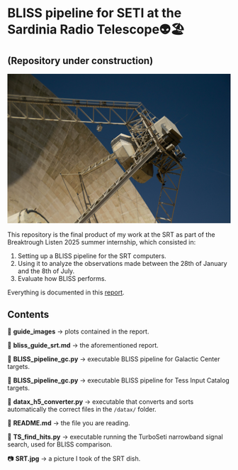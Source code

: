 # BLISS pipeline for SETI at the Sardinia Radio Telescope👽🏖️

## (Repository under construction)
![SRT dish](SRT.jpg)

This repository is the final product of my work at the SRT as part of the Breaktrough Listen 2025 summer internship, which consisted in:
1. Setting up a BLISS pipeline for the SRT computers.
2. Using it to analyze the observations made between the 28th of January and the 8th of July.
3. Evaluate how BLISS performs.

Everything is documented in this [report](./bliss_guide_SRT.md).

## Contents


📂 **guide_images** → plots contained in the report.

📄 **bliss_guide_srt.md** → the aforementioned report.

🐍 **BLISS_pipeline_gc.py** → executable BLISS pipeline for Galactic Center targets.

🐍 **BLISS_pipeline_gc.py** → executable BLISS pipeline for Tess Input Catalog targets.

🐍 **datax_h5_converter.py** → executable that converts and sorts automatically the correct files in the `/datax/` folder.

📄 **README.md** → the file you are reading.

🐍 **TS_find_hits.py** → executable running the TurboSeti narrowband signal search, used for BLISS comparison.

📷 **SRT.jpg** → a picture I took of the SRT dish.


